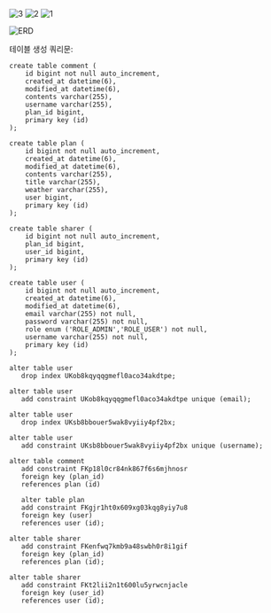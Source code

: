 ![3](https://github.com/user-attachments/assets/2c67f20a-8628-41d3-8fe0-43c80df6194e)
![2](https://github.com/user-attachments/assets/324af811-339d-4e0d-b38e-5eb5d98af029)
![1](https://github.com/user-attachments/assets/0afd7533-dfda-4215-99da-d45995ab21ca)

![ERD](https://github.com/user-attachments/assets/c84b48ef-cca8-49e5-8230-a0cfdb69bf07)

테이블 생성 쿼리문:

    create table comment (
        id bigint not null auto_increment,
        created_at datetime(6),
        modified_at datetime(6),
        contents varchar(255),
        username varchar(255),
        plan_id bigint,
        primary key (id)
    );

    create table plan (
        id bigint not null auto_increment,
        created_at datetime(6),
        modified_at datetime(6),
        contents varchar(255),
        title varchar(255),
        weather varchar(255),
        user bigint,
        primary key (id)
    );

    create table sharer (
        id bigint not null auto_increment,
        plan_id bigint,
        user_id bigint,
        primary key (id)
    );

    create table user (
        id bigint not null auto_increment,
        created_at datetime(6),
        modified_at datetime(6),
        email varchar(255) not null,
        password varchar(255) not null,
        role enum ('ROLE_ADMIN','ROLE_USER') not null,
        username varchar(255) not null,
        primary key (id)
    );

    alter table user 
       drop index UKob8kqyqqgmefl0aco34akdtpe;
       
    alter table user 
       add constraint UKob8kqyqqgmefl0aco34akdtpe unique (email);

    alter table user 
       drop index UKsb8bbouer5wak8vyiiy4pf2bx;

    alter table user 
       add constraint UKsb8bbouer5wak8vyiiy4pf2bx unique (username);

    alter table comment 
       add constraint FKp18l0cr84nk867f6s6mjhnosr 
       foreign key (plan_id) 
       references plan (id)

       alter table plan 
       add constraint FKgjr1ht0x609xg03kqg8yiy7u8 
       foreign key (user) 
       references user (id);

    alter table sharer 
       add constraint FKenfwq7kmb9a48swbh0r8i1gif 
       foreign key (plan_id) 
       references plan (id);

    alter table sharer 
       add constraint FKt2lii2n1t600lu5yrwcnjacle 
       foreign key (user_id) 
       references user (id);
